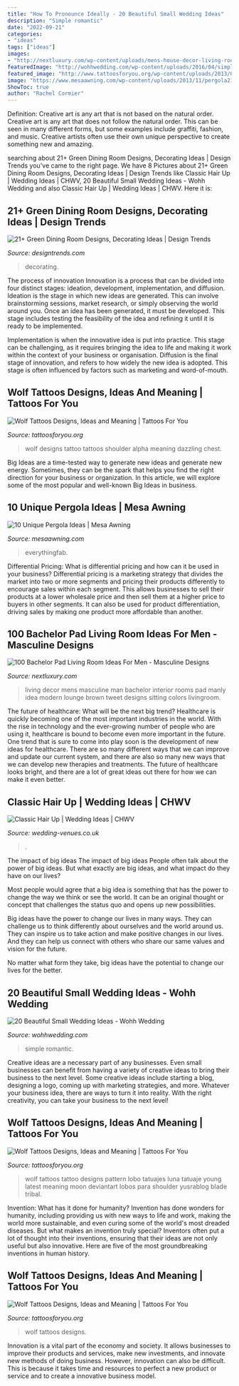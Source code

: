 ```yaml
---
title: "How To Pronounce Ideally - 20 Beautiful Small Wedding Ideas"
description: "Simple romantic"
date: "2022-09-21"
categories:
- "ideas"
tags: ["ideas"]
images:
- "http://nextluxury.com/wp-content/uploads/mens-house-decor-living-room.jpg"
featuredImage: "http://wohhwedding.com/wp-content/uploads/2016/04/simple-wedding-ideas-for-a-small-wedding-romantic.jpg"
featured_image: "http://www.tattoosforyou.org/wp-content/uploads/2013/09/Wolf-Tattoo-Designs-For-Men.jpg"
image: "https://www.mesaawning.com/wp-content/uploads/2013/11/pergola21.jpg"
ShowToc: true
author: "Rachel Cormier"
---
```



Definition: Creative art is any art that is not based on the natural order.
Creative art is any art that does not follow the natural order. This can be seen in many different forms, but some examples include graffiti, fashion, and music. Creative artists often use their own unique perspective to create something new and amazing.

	

		
searching about 21+ Green Dining Room Designs, Decorating Ideas | Design Trends you've came to the right page. We have 8 Pictures about 21+ Green Dining Room Designs, Decorating Ideas | Design Trends like Classic Hair Up | Wedding Ideas | CHWV, 20 Beautiful Small Wedding Ideas - Wohh Wedding and also Classic Hair Up | Wedding Ideas | CHWV. Here it is:
		
    
## 21+ Green Dining Room Designs, Decorating Ideas | Design Trends

<img loading=lazy src="https://images.designtrends.com/wp-content/uploads/2016/06/23110706/Small-Farmhouse-Dining-Room.jpg" onerror="this.onerror=null;this.src='https://tse4.mm.bing.net/th?id=OIP.TI8aAvBYvv3vE0-l-lXPAwHaFi&amp;pid=15.1';" alt="21+ Green Dining Room Designs, Decorating Ideas | Design Trends">

_Source: designtrends.com_

>decorating. 

	

The process of innovation
Innovation is a process that can be divided into four distinct stages: ideation, development, implementation, and diffusion.
Ideation is the stage in which new ideas are generated. This can involve brainstorming sessions, market research, or simply observing the world around you. Once an idea has been generated, it must be developed. This stage includes testing the feasibility of the idea and refining it until it is ready to be implemented.

Implementation is when the innovative idea is put into practice. This stage can be challenging, as it requires bringing the idea to life and making it work within the context of your business or organisation. Diffusion is the final stage of innovation, and refers to how widely the new idea is adopted. This stage is often influenced by factors such as marketing and word-of-mouth.

    
## Wolf Tattoos Designs, Ideas And Meaning | Tattoos For You

<img loading=lazy src="http://www.tattoosforyou.org/wp-content/uploads/2013/09/Wolf-Tattoo-Designs-For-Men.jpg" onerror="this.onerror=null;this.src='https://tse4.mm.bing.net/th?id=OIP.x2D8D4gNTFMuo9EuIwlC4QHaHa&amp;pid=15.1';" alt="Wolf Tattoos Designs, Ideas and Meaning | Tattoos For You">

_Source: tattoosforyou.org_

>wolf designs tattoo tattoos shoulder alpha meaning dazzling chest. 

	

Big Ideas are a time-tested way to generate new ideas and generate new energy. Sometimes, they can be the spark that helps you find the right direction for your business or organization. In this article, we will explore some of the most popular and well-known Big Ideas in business.

    
## 10 Unique Pergola Ideas | Mesa Awning

<img loading=lazy src="https://www.mesaawning.com/wp-content/uploads/2013/11/pergola21.jpg" onerror="this.onerror=null;this.src='https://tse1.mm.bing.net/th?id=OIP.0enqSP17ysnx0-YtbwWrnAHaF2&amp;pid=15.1';" alt="10 Unique Pergola Ideas | Mesa Awning">

_Source: mesaawning.com_

>everythingfab. 

	

Differential Pricing: What is differential pricing and how can it be used in your business?
Differential pricing is a marketing strategy that divides the market into two or more segments and pricing their products differently to encourage sales within each segment. This allows businesses to sell their products at a lower wholesale price and then sell them at a higher price to buyers in other segments. It can also be used for product differentiation, driving sales by making one product more affordable than another.

    
## 100 Bachelor Pad Living Room Ideas For Men - Masculine Designs

<img loading=lazy src="http://nextluxury.com/wp-content/uploads/mens-house-decor-living-room.jpg" onerror="this.onerror=null;this.src='https://tse3.mm.bing.net/th?id=OIP.sRK4RydKmpFBuHOfBLd_HwHaKO&amp;pid=15.1';" alt="100 Bachelor Pad Living Room Ideas For Men - Masculine Designs">

_Source: nextluxury.com_

>living decor mens masculine man bachelor interior rooms pad manly idea modern lounge brown tweet designs sitting colors livingroom. 

	

The future of healthcare: What will be the next big trend?
Healthcare is quickly becoming one of the most important industries in the world. With the rise in technology and the ever-growing number of people who are using it, healthcare is bound to become even more important in the future. One trend that is sure to come into play soon is the development of new ideas for healthcare. There are so many different ways that we can improve and update our current system, and there are also so many new ways that we can develop new therapies and treatments. The future of healthcare looks bright, and there are a lot of great ideas out there for how we can make it even better.

    
## Classic Hair Up | Wedding Ideas | CHWV

<img loading=lazy src="https://www.wedding-venues.co.uk/sites/default/files/Classic-hair-up-ideas-stylesweekly.jpg" onerror="this.onerror=null;this.src='https://tse4.mm.bing.net/th?id=OIP.mAWafNiK1KHLOTPZp9cL6QHaLH&amp;pid=15.1';" alt="Classic Hair Up | Wedding Ideas | CHWV">

_Source: wedding-venues.co.uk_

>. 

	

The impact of big ideas
The impact of big ideas
People often talk about the power of big ideas. But what exactly are big ideas, and what impact do they have on our lives?

Most people would agree that a big idea is something that has the power to change the way we think or see the world. It can be an original thought or concept that challenges the status quo and opens up new possibilities.

Big ideas have the power to change our lives in many ways. They can challenge us to think differently about ourselves and the world around us. They can inspire us to take action and make positive changes in our lives. And they can help us connect with others who share our same values and vision for the future.

No matter what form they take, big ideas have the potential to change our lives for the better.

    
## 20 Beautiful Small Wedding Ideas - Wohh Wedding

<img loading=lazy src="http://wohhwedding.com/wp-content/uploads/2016/04/simple-wedding-ideas-for-a-small-wedding-romantic.jpg" onerror="this.onerror=null;this.src='https://tse2.mm.bing.net/th?id=OIP.FtRYI5iy4GiUS07YubxsBAHaKH&amp;pid=15.1';" alt="20 Beautiful Small Wedding Ideas - Wohh Wedding">

_Source: wohhwedding.com_

>simple romantic. 

	

Creative ideas are a necessary part of any businesses. Even small businesses can benefit from having a variety of creative ideas to bring their business to the next level. Some creative ideas include starting a blog, designing a logo, coming up with marketing strategies, and more. Whatever your business idea, there are ways to turn it into reality. With the right creativity, you can take your business to the next level!

    
## Wolf Tattoos Designs, Ideas And Meaning | Tattoos For You

<img loading=lazy src="http://www.tattoosforyou.org/wp-content/uploads/2013/09/Wolf-Print-Tattoo-1024x768.jpg" onerror="this.onerror=null;this.src='https://tse2.mm.bing.net/th?id=OIP.hhu2HkcHTkmIC7Yzw0ASIAHaFj&amp;pid=15.1';" alt="Wolf Tattoos Designs, Ideas and Meaning | Tattoos For You">

_Source: tattoosforyou.org_

>wolf tattoos tattoo designs pattern lobo tatuajes luna tatuaje young latest meaning moon deviantart lobos para shoulder yusrablog blade tribal. 

	

Invention: What has it done for humanity?
Invention has done wonders for humanity, including providing us with new ways to life and work, making the world more sustainable, and even curing some of the world's most dreaded diseases. But what makes an invention truly special? Inventors often put a lot of thought into their inventions, ensuring that their ideas are not only useful but also innovative. Here are five of the most groundbreaking inventions in human history.

    
## Wolf Tattoos Designs, Ideas And Meaning | Tattoos For You

<img loading=lazy src="http://www.tattoosforyou.org/wp-content/uploads/2013/09/Wolf-Tattoos-For-Men.jpg" onerror="this.onerror=null;this.src='https://tse4.mm.bing.net/th?id=OIP.ZV7NjSKq32wyORC-B4FGmAHaJ4&amp;pid=15.1';" alt="Wolf Tattoos Designs, Ideas and Meaning | Tattoos For You">

_Source: tattoosforyou.org_

>wolf tattoos designs. 

	

Innovation is a vital part of the economy and society. It allows businesses to improve their products and services, make new investments, and innovate new methods of doing business. However, innovation can also be difficult. This is because it takes time and resources to perfect a new product or service and to create a innovative business model.

